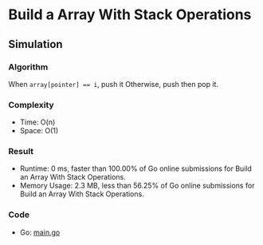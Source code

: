 # Build a Array With Stack Operations



## Simulation



### Algorithm

When `array[pointer] == i`, push it
Otherwise, push then pop it.


### Complexity

- Time: O(n)
- Space: O(1)


### Result

- Runtime: 0 ms, faster than 100.00% of Go online submissions for Build an Array With Stack Operations.
- Memory Usage: 2.3 MB, less than 56.25% of Go online submissions for Build an Array With Stack Operations.


### Code

- Go: [main.go](#maingo)